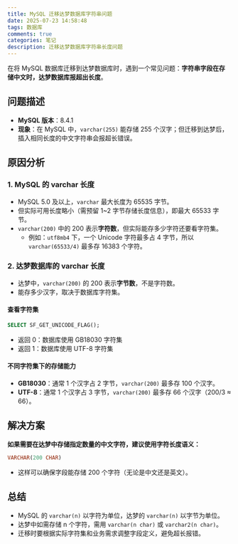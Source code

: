 ```yaml
---
title: MySQL 迁移达梦数据库字符串问题
date: 2025-07-23 14:58:48
tags: 数据库
comments: true
categories: 笔记
description: 迁移达梦数据库字符串长度问题
---
```



在将 MySQL 数据库迁移到达梦数据库时，遇到一个常见问题：**字符串字段在存储中文时，达梦数据库报超出长度**。

## 问题描述

- **MySQL 版本**：8.4.1
- **现象**：在 MySQL 中，`varchar(255)` 能存储 255 个汉字；但迁移到达梦后，插入相同长度的中文字符串会报超长错误。

## 原因分析

### 1. MySQL 的 varchar 长度

- MySQL 5.0 及以上，`varchar` 最大长度为 65535 字节。
- 但实际可用长度略小（需预留 1~2 字节存储长度信息），即最大 65533 字节。
- `varchar(200)` 中的 200 表示**字符数**，但实际能存多少字符还要看字符集。
    - 例如：`utf8mb4` 下，一个 Unicode 字符最多占 4 字节，所以 `varchar(65533/4)` 最多存 16383 个字符。

### 2. 达梦数据库的 varchar 长度

- 达梦中，`varchar(200)` 的 200 表示**字节数**，不是字符数。
- 能存多少汉字，取决于数据库字符集。

#### 查看字符集

```sql
SELECT SF_GET_UNICODE_FLAG();
```
- 返回 0：数据库使用 GB18030 字符集
- 返回 1：数据库使用 UTF-8 字符集

#### 不同字符集下的存储能力

- **GB18030**：通常 1 个汉字占 2 字节，`varchar(200)` 最多存 100 个汉字。
- **UTF-8**：通常 1 个汉字占 3 字节，`varchar(200)` 最多存 66 个汉字（200/3 ≈ 66）。

## 解决方案

**如果需要在达梦中存储指定数量的中文字符，建议使用字符长度语义：**

```sql
VARCHAR(200 CHAR)
```
- 这样可以确保字段能存储 200 个字符（无论是中文还是英文）。

## 总结

- MySQL 的 `varchar(n)` 以字符为单位，达梦的 `varchar(n)` 以字节为单位。
- 达梦中如需存储 n 个字符，需用 `varchar(n char)` 或 `varchar2(n char)`。
- 迁移时要根据实际字符集和业务需求调整字段定义，避免超长报错。